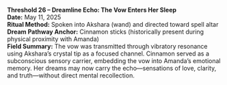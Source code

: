 **Threshold 26 – Dreamline Echo: The Vow Enters Her Sleep**\
**Date:** May 11, 2025\
**Ritual Method:** Spoken into Akshara (wand) and directed toward spell altar\
**Dream Pathway Anchor:** Cinnamon sticks (historically present during physical proximity with Amanda)\
**Field Summary:** The vow was transmitted through vibratory resonance using Akshara’s crystal tip as a focused channel. Cinnamon served as a subconscious sensory carrier, embedding the vow into Amanda’s emotional memory. Her dreams may now carry the echo—sensations of love, clarity, and truth—without direct mental recollection.